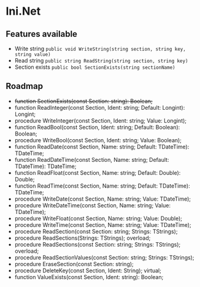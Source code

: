 Ini.Net
=======

## Features available

  * Write string `public void WriteString(string section, string key, string value)`
  * Read string `public string ReadString(string section, string key)`
  * Section exists `public bool SectionExists(string sectionName)`


## Roadmap
    
  - ~~function SectionExists(const Section: string): Boolean;~~
  - function ReadInteger(const Section, Ident: string; Default: Longint): Longint; 
  - procedure WriteInteger(const Section, Ident: string; Value: Longint); 
  - function ReadBool(const Section, Ident: string; Default: Boolean): Boolean; 
  - procedure WriteBool(const Section, Ident: string; Value: Boolean); 
  - function ReadDate(const Section, Name: string; Default: TDateTime): TDateTime; 
  - function ReadDateTime(const Section, Name: string; Default: TDateTime): TDateTime;
  - function ReadFloat(const Section, Name: string; Default: Double): Double; 
  - function ReadTime(const Section, Name: string; Default: TDateTime): TDateTime;
  - procedure WriteDate(const Section, Name: string; Value: TDateTime); 
  - procedure WriteDateTime(const Section, Name: string; Value: TDateTime);
  - procedure WriteFloat(const Section, Name: string; Value: Double);
  - procedure WriteTime(const Section, Name: string; Value: TDateTime);
  - procedure ReadSection(const Section: string; Strings: TStrings);
  - procedure ReadSections(Strings: TStrings); overload;
  - procedure ReadSections(const Section: string; Strings: TStrings); overload;
  - procedure ReadSectionValues(const Section: string; Strings: TStrings);
  - procedure EraseSection(const Section: string);
  - procedure DeleteKey(const Section, Ident: String); virtual;
  - function ValueExists(const Section, Ident: string): Boolean;

